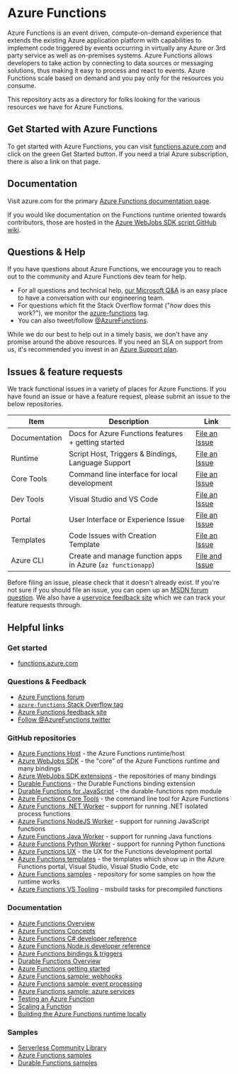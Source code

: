 # Azure Functions

Azure Functions is an event driven, compute-on-demand experience that extends the existing Azure application platform with capabilities to implement code triggered by events occurring in virtually any Azure or 3rd party service as well as on-premises systems. Azure Functions allows developers to take action by connecting to data sources or messaging solutions, thus making it easy to process and react to events. Azure Functions scale based on demand and you pay only for the resources you consume.

This repository acts as a directory for folks looking for the various resources we have for Azure Functions.

## Get Started with Azure Functions

To get started with Azure Functions, you can visit [functions.azure.com](https://functions.azure.com) and click on the green Get Started button. If you need a trial Azure subscription, there is also a link on that page.

## Documentation

Visit azure.com for the primary [Azure Functions documentation page](https://azure.microsoft.com/en-us/documentation/articles/functions-overview/).

If you would like documentation on the Functions runtime oriented towards contributors, those are hosted in the [Azure WebJobs SDK script GitHub wiki](https://github.com/azure/azure-webjobs-sdk-script/wiki).

## Questions & Help

If you have questions about Azure Functions, we encourage you to reach out to the community and Azure Functions dev team for help.

 - For all questions and technical help, [our Microsoft Q&A](https://docs.microsoft.com/en-us/answers/topics/azure-functions.html) is an easy place to have a conversation with our engineering team.
 - For questions which fit the Stack Overflow format ("*how* does this work?"), we monitor the [azure-functions](http://stackoverflow.com/questions/tagged/azure-functions) tag.
 - You can also tweet/follow [@AzureFunctions](https://twitter.com/azurefunctions).
 
While we do our best to help out in a timely basis, we don't have any promise around the above resources. If you need an SLA on support from us, it's recommended you invest in an [Azure Support plan](https://azure.microsoft.com/en-us/support/options/).

## Issues & feature requests

We track functional issues in a variety of places for Azure Functions. If you have found an issue or have a feature request, please submit an issue to the below repositories.

|Item|Description|Link|
|----|-----|-----|
|Documentation|Docs for Azure Functions features + getting started|[File an Issue](https://github.com/azure/azure-functions/issues)|
|Runtime|Script Host, Triggers & Bindings, Language Support|[File an Issue](https://github.com/Azure/azure-functions-host/issues)|
|Core Tools|Command line interface for local development|[File an Issue](https://github.com/Azure/azure-functions-core-tools/issues)|
|Dev Tools|Visual Studio and VS Code|[File an Issue](https://github.com/Azure/azure-functions/issues)|
|Portal|User Interface or Experience Issue|[File an Issue](https://github.com/azure/azure-functions-ux/issues)|
|Templates|Code Issues with Creation Template|[File an Issue](https://github.com/Azure/azure-functions-templates/issues)|
|Azure CLI|Create and manage function apps in Azure (`az functionapp`) | [File and Issue](https://github.com/Azure/azure-cli/issues) |

Before filing an issue, please check that it doesn't already exist. If you're not sure if you should file an issue, you can open up an [MSDN forum question](https://social.msdn.microsoft.com/Forums/azure/en-US/home?forum=AzureFunctions). We also have a [uservoice feedback site](https://feedback.azure.com/forums/355860-azure-functions) which we can track your feature requests through.

## Helpful links

### Get started

 - [functions.azure.com](https://functions.azure.com)

### Questions & Feedback

 - [Azure Functions forum](https://social.msdn.microsoft.com/Forums/azure/en-US/home?forum=AzureFunctions)
 - [`azure-functions` Stack Overflow tag](http://stackoverflow.com/questions/tagged/azure-functions)
 - [Azure Functions feedback site](https://feedback.azure.com/forums/355860-azure-functions)
 - [Follow @AzureFunctions twitter](https://twitter.com/azurefunctions)

### GitHub repositories

 - [Azure Functions Host](https://github.com/Azure/azure-functions-host/) - the Azure Functions runtime/host
 - [Azure WebJobs SDK](https://github.com/Azure/azure-webjobs-sdk/) - the "core" of the Azure Functions runtime and many bindings
 - [Azure WebJobs SDK extensions](https://github.com/Azure/azure-webjobs-sdk-extensions/) - the repositories of many bindings
 - [Durable Functions](https://github.com/Azure/azure-functions-durable-extension/) - the Durable Functions binding extension
 - [Durable Functions for JavaScript](https://github.com/Azure/azure-functions-durable-js) - the durable-functions npm module
 - [Azure Functions Core Tools](https://github.com/Azure/azure-functions-core-tools) - the command line tool for Azure Functions
 - [Azure Functions .NET Worker](https://github.com/Azure/azure-functions-dotnet-worker) - support for running .NET isolated process functions
 - [Azure Functions NodeJS Worker](https://github.com/Azure/azure-functions-nodejs-worker) - support for running JavaScript functions
 - [Azure Functions Java Worker](https://github.com/Azure/azure-functions-java-worker) - support for running Java functions
 - [Azure Functions Python Worker](https://github.com/Azure/azure-functions-python-worker) - support for running Python functions
 - [Azure Functions UX](https://github.com/azure/azure-functions-ux) - the UX for the Functions development portal
 - [Azure Functions templates](https://github.com/azure/azure-functions-templates) - the templates which show up in the Azure Functions portal, Visual Studio, Visual Studio Code, etc
 - [Azure Functions samples](https://github.com/azure/azure-webjobs-sdk-script-samples) - repository for some samples on how the runtime works
 - [Azure Functions VS Tooling](https://github.com/Azure/azure-functions-vs-build-sdk) - msbuild tasks for precompiled functions
 
### Documentation

 - [Azure Functions Overview](https://azure.microsoft.com/documentation/articles/functions-overview/)
 - [Azure Functions Concepts](https://azure.microsoft.com/documentation/articles/functions-reference/)
 - [Azure Functions C# developer reference](https://azure.microsoft.com/documentation/articles/functions-reference-csharp/)
 - [Azure Functions Node.js developer reference](https://azure.microsoft.com/documentation/articles/functions-reference-node/)
 - [Azure Functions bindings & triggers](https://azure.microsoft.com/documentation/articles/functions-triggers-bindings/)
 - [Durable Functions Overview](https://docs.microsoft.com/azure/azure-functions/durable/durable-functions-overview/)
 - [Azure Functions getting started](https://docs.microsoft.com/en-us/azure/azure-functions/functions-get-started)
 - [Azure Functions sample: webhooks](https://azure.microsoft.com/documentation/articles/functions-create-a-web-hook-or-api-function/)
 - [Azure Functions sample: event processing](https://azure.microsoft.com/documentation/articles/functions-create-an-event-processing-function/)
 - [Azure Functions sample: azure services](https://azure.microsoft.com/documentation/articles/functions-create-an-azure-connected-function/)
 - [Testing an Azure Function](https://azure.microsoft.com/documentation/articles/functions-test-a-function/)
 - [Scaling a Function](https://azure.microsoft.com/documentation/articles/functions-scale/)
 - [Building the Azure Functions runtime locally](https://github.com/Azure/azure-webjobs-sdk-script/wiki)
 
### Samples
 - [Serverless Community Library](https://serverlesslibrary.net/)
 - [Azure Functions samples](https://github.com/Azure/Azure-Functions/wiki/Samples-and-content)
 - [Durable Functions samples](https://github.com/azure/azure-functions-durable-extension)
